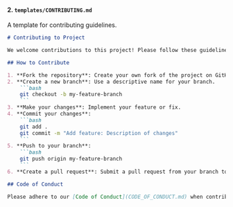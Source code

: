 
#### **2. `templates/CONTRIBUTING.md`**

A template for contributing guidelines.

```markdown
# Contributing to Project

We welcome contributions to this project! Please follow these guidelines:

## How to Contribute

1. **Fork the repository**: Create your own fork of the project on GitHub.
2. **Create a new branch**: Use a descriptive name for your branch.
    ```bash
    git checkout -b my-feature-branch
    ```
3. **Make your changes**: Implement your feature or fix.
4. **Commit your changes**:
    ```bash
    git add .
    git commit -m "Add feature: Description of changes"
    ```
5. **Push to your branch**:
    ```bash
    git push origin my-feature-branch
    ```
6. **Create a pull request**: Submit a pull request from your branch to the `main` branch of the repository.

## Code of Conduct

Please adhere to our [Code of Conduct](CODE_OF_CONDUCT.md) when contributing to this project.
